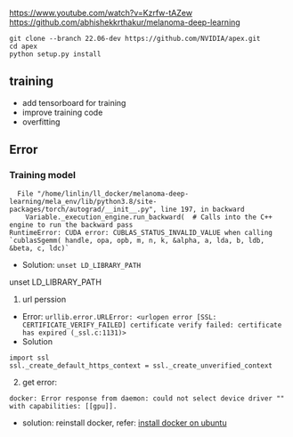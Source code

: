 https://www.youtube.com/watch?v=Kzrfw-tAZew
https://github.com/abhishekkrthakur/melanoma-deep-learning



```
git clone --branch 22.06-dev https://github.com/NVIDIA/apex.git
cd apex
python setup.py install
```
## training
- add tensorboard for training 
- improve training code 
- overfitting 


## Error 
### Training model
```
  File "/home/linlin/ll_docker/melanoma-deep-learning/mela_env/lib/python3.8/site-packages/torch/autograd/__init__.py", line 197, in backward
    Variable._execution_engine.run_backward(  # Calls into the C++ engine to run the backward pass
RuntimeError: CUDA error: CUBLAS_STATUS_INVALID_VALUE when calling `cublasSgemm( handle, opa, opb, m, n, k, &alpha, a, lda, b, ldb, &beta, c, ldc)`
```
- Solution: `unset LD_LIBRARY_PATH`

unset LD_LIBRARY_PATH
1. url perssion
- Error: `urllib.error.URLError: <urlopen error [SSL: CERTIFICATE_VERIFY_FAILED] certificate verify failed: certificate has expired (_ssl.c:1131)>`
- Solution
```
import ssl
ssl._create_default_https_context = ssl._create_unverified_context
```
2. get error: 
```
docker: Error response from daemon: could not select device driver "" with capabilities: [[gpu]].
```

- solution: reinstall docker, refer: [install docker on ubuntu](intallation.md)




